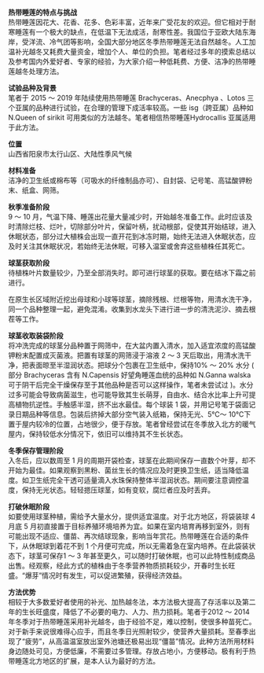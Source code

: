 **热带睡莲的特点与挑战**  
热带睡莲因花大、花香、花多、色彩丰富，近年来广受花友的欢迎。但它相对于耐寒睡莲有一个极大的缺点，在低温下无法成活，耐寒性差。我国位于亚欧大陆东海岸，受洋流、冷气团等影响，全国大部分地区冬季热带睡莲无法自然越冬。人工加温补光越冬又耗费大量资金，增加个人、单位的负担。笔者经过多年的摸索总结以及参考国内外爱好者、专家的经验，为大家介绍一种低耗费、方便、洁净的热带睡莲越冬处理方法。

**试验品种及背景**  
笔者于 2015 ～ 2019 年陆续使用热带睡莲 Brachyceras、Anecphya 、Lotos 三个亚属的品种进行试验，在合理的管理下成活率较高。一些 isg（跨亚属）品种如 N.Queen of sirikit 可用类似的方法越冬。笔者相信热带睡莲Hydrocallis 亚属适用于此方法。

**位置**  
山西省阳泉市太行山区、大陆性季风气候

**材料准备**  
洁净的卫生纸或棉布等（可吸水的纤维制品亦可）、自封袋、记号笔、高锰酸钾粉末、纸盒、网筛。

**秋季准备阶段**  
9 ～ 10 月，气温下降、睡莲出花量大量减少时，开始越冬准备工作。此时应该及时清除烂枝、烂叶，切除部分叶片，保留叶柄，扰动根部，促使其开始结球，进入休眠状态，部分过大植株会出现一直开花到冰冻时期，始终无法进入休眠状态，应及时关注其休眠状况，若始终无法休眠，可移入温室或舍弃这些植株任其死亡。

**球茎获取阶段**  
待植株叶片数量较少，乃至全部消失时。即可进行球茎的获取。要在结冰下霜之前进行。

在原生长区域附近挖出母球和小球等球茎，摘除残根、烂根等物，用清水洗干净，同一个品种整理一起，避免混淆。收集到水龙头下进行进一步的清洗泥沙、摘去根茬等工作。

**球茎收取装袋阶段**  
将冲洗完成的球茎分品种置于网筛中，在大盆内置入清水，加入适宜浓度的高锰酸钾粉末配置成灭菌液。把置有球茎的网筛浸于溶液 2 ～ 3 天后取出，用清水洗干净，把表面晾至半湿润状态。把球分个包裹在卫生纸中，保持10% ～ 20% 水分 ( 部分 Brachyceras 含有 N.Capensis 好望角睡莲血统的品种如 N.Ganna walska 可于阴干后完全干燥保存至于其他品种是否可以这样操作，笔者未尝试过 )。水分过多可能会导致病菌滋生，也可能导致其生长萌芽，自由水、结合水比率上升可提高植物抗逆性。手触感半湿，挤不出水最佳。每个球装 1 袋，并用记号笔于袋面记录日期品种等信息。包装后挤掉大部分空气装入纸箱，保持无光、5℃～ 10℃下置于屋内较冷的位置，占地很少，便于存放。笔者曾经尝试在冬季放入北方的暖气屋内，保持较低水分情况下，依旧可以维持其不生长状态。

**冬季保存管理阶段**  
入冬后，应以数周至 1 月的周期开袋检查，球茎在此期间保存一直数个叶芽，却不开始为最佳。如果观察到黑粉、菌丝生长的情况应及时更换卫生纸，适当降低温度。如卫生纸完全干透可适量滴入水珠保持整体半湿润状态。期间要注意调控温度，保持无光状态。轻轻摁压球茎，如有变软，腐烂者应及时丢弃。

**打破休眠阶段**  
如要使用球茎种植，需给予大量水分，提供适宜温度。对于北方地区，将袋装球 4 月底 5 月初直接置于目标养殖环境培养为宜。如果在室内培育再移到室外，则有可能出现不适应、僵苗、再次结球现象，影响当年赏花。热带睡莲在合适的条件下，从休眠球到着花不到 1 个月便可完成，所以无需着急在室内培养。在此袋装状态下，球茎可保存1 ～ 3 年甚至更久，可以随时打破休眠，也可以此特性制成商品出售。经观察，经此方式的植株由于冬季营养物质损耗较少，开春时生长旺盛。“爆芽”情况时有发生，可以促进繁殖，获得经济效益。

**方法优势**  
相较于大多数爱好者使用的补光、加热越冬法，本方法极大提高了存活率以及第二年的生长旺盛度，降低了不必要的电力、人力、热力损耗。笔者于2012 ～ 2014 年冬季对于热带睡莲采用补光越冬，由于经验不足，难以控制，使很多种苗死亡。对于新手来说很难得心应手，而且冬季日光照射较少，使营养大量损耗。至春季出现了“疲劳”，从高温温室放出室外池塘还极易出现“僵苗”情况。此种方法所用材料身边随处可见，方便低廉，不需要过多管理。存放占地小，方便移动。极有利于热带睡莲北方地区的扩展，是本人认为最好的方法。
